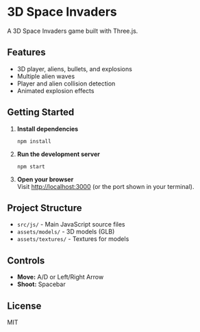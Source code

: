 # 3D Space Invaders

A 3D Space Invaders game built with Three.js.

## Features

- 3D player, aliens, bullets, and explosions
- Multiple alien waves
- Player and alien collision detection
- Animated explosion effects

## Getting Started

1. **Install dependencies**  
   ```
   npm install
   ```

2. **Run the development server**  
   ```
   npm start
   ```

3. **Open your browser**  
   Visit [http://localhost:3000](http://localhost:3000) (or the port shown in your terminal).

## Project Structure

- `src/js/` - Main JavaScript source files
- `assets/models/` - 3D models (GLB)
- `assets/textures/` - Textures for models

## Controls

- **Move:** A/D or Left/Right Arrow
- **Shoot:** Spacebar

## License

MIT
